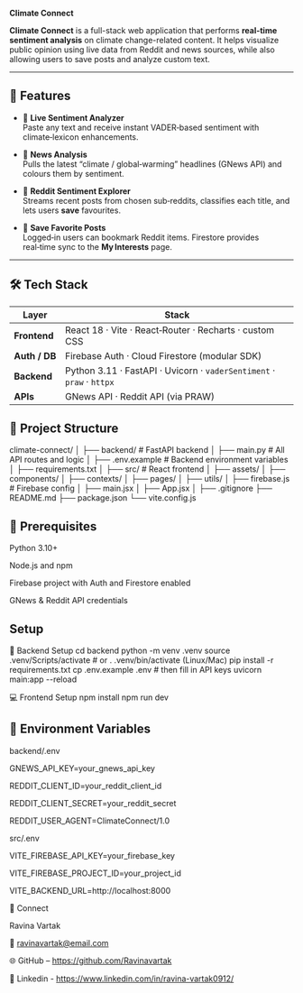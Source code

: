 **Climate Connect**

**Climate Connect** is a full-stack web application that performs **real-time sentiment analysis** on climate change-related content. It helps visualize public opinion using live data from Reddit and news sources, while also allowing users to save posts and analyze custom text.

---

## 🚀 Features

- 🧠 **Live Sentiment Analyzer**  
  Paste any text and receive instant VADER‑based sentiment with climate‑lexicon enhancements. 

- 📰 **News Analysis**  
  Pulls the latest “climate / global‑warming” headlines (GNews API) and colours them by sentiment.

- 👥 **Reddit Sentiment Explorer**  
  Streams recent posts from chosen sub‑reddits, classifies each title, and lets users **save** favourites.

- 💾 **Save Favorite Posts**  
  Logged‑in users can bookmark Reddit items. Firestore provides real‑time sync to the **My Interests** page.

---

  ## 🛠️ Tech Stack

| Layer        | Stack                                                    |
|--------------|----------------------------------------------------------|
| **Frontend** | React 18 · Vite · React‑Router · Recharts · custom CSS |
| **Auth / DB**| Firebase Auth · Cloud Firestore (modular SDK)            |
| **Backend**  | Python 3.11 · FastAPI · Uvicorn · `vaderSentiment` · `praw` · `httpx` |
| **APIs**     | GNews API · Reddit API (via PRAW)                        |


## 📁 Project Structure
climate-connect/
│
├── backend/               # FastAPI backend
│   ├── main.py            # All API routes and logic
│   ├── .env.example       # Backend environment variables
│   ├── requirements.txt
│
├── src/                   # React frontend
│   ├── assets/
│   ├── components/
│   ├── contexts/
│   ├── pages/
│   ├── utils/
│   ├── firebase.js        # Firebase config
│   ├── main.jsx
│   ├── App.jsx
│
├── .gitignore
├── README.md
├── package.json
└── vite.config.js

## 🔐 Prerequisites
Python 3.10+

Node.js and npm

Firebase project with Auth and Firestore enabled

GNews & Reddit API credentials

## Setup
🧪 Backend Setup
cd backend
python -m venv .venv
source .venv/Scripts/activate  # or . .venv/bin/activate (Linux/Mac)
pip install -r requirements.txt
cp .env.example .env  # then fill in API keys
uvicorn main:app --reload

💻 Frontend Setup
npm install
npm run dev

## 🔑 Environment Variables

backend/.env

GNEWS_API_KEY=your_gnews_api_key

REDDIT_CLIENT_ID=your_reddit_client_id

REDDIT_CLIENT_SECRET=your_reddit_secret

REDDIT_USER_AGENT=ClimateConnect/1.0

src/.env

VITE_FIREBASE_API_KEY=your_firebase_key

VITE_FIREBASE_PROJECT_ID=your_project_id

VITE_BACKEND_URL=http://localhost:8000

👤 Connect

Ravina Vartak

📧 ravinavartak@email.com

🌐 GitHub – https://github.com/Ravinavartak

🔗 Linkedin - https://www.linkedin.com/in/ravina-vartak0912/
